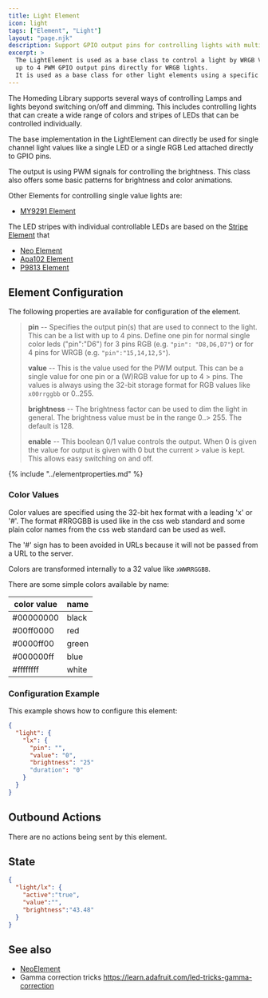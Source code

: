 ```yaml
---
title: Light Element
icon: light
tags: ["Element", "Light"]
layout: "page.njk"
description: Support GPIO output pins for controlling lights with multiple color channels.
excerpt: >
  The LightElement is used as a base class to control a light by WRGB Value and Brightness. It can control
  up to 4 PWM GPIO output pins directly for WRGB lights.
  It is used as a base class for other light elements using a specific chip or protocol.
---
```


The Homeding Library supports several ways of controlling Lamps and lights beyond switching on/off and dimming.
This includes controlling lights that can create a wide range of colors and stripes of LEDs that can be controlled individually.

The base implementation in the LightElement can directly be used for single channel light values
like a single LED or a single RGB Led attached directly to GPIO pins.

The output is using PWM signals for controlling the brightness.
This class also offers some basic patterns for brightness and color animations.

Other Elements for controlling single value lights are:

* [MY9291 Element](/elements/light/my9291.htm)

The LED stripes with individual controllable LEDs are based on the [Stripe Element](/stripe.md)
that

* [Neo Element](/elements/light/neo.md)
* [Apa102 Element](/elements/light/apa102.md)
* [P9813 Element](/elements/light/p9813.md)


## Element Configuration

The following properties are available for configuration of the element.

<object data="/element.svg?light" type="image/svg+xml"></object>

> **pin** -- Specifies the output pin(s) that are used to connect to the light. This can be a list with up to 4 pins.
> Define one pin for normal single color leds ("pin":"D6")
> for 3 pins RGB (e.g. `"pin": "D8,D6,D7"`) or
> for 4 pins for WRGB (e.g. `"pin":"15,14,12,5"`).
>  
> **value** -- This is the value used for the PWM output. This can be a single value for one pin or a (W)RGB value for up to 4 > pins. The values is always using the 32-bit storage format for RGB values like `x00rrggbb` or 0..255.
>
> **brightness** -- The brightness factor can be used to dim the light in general. The brightness value must be in the range 0..> 255. The default is 128.
>
> **enable** -- This boolean 0/1 value controls the output. When 0 is given the value for output is given with 0 but the current > value is kept. This allows easy switching on and off.

{% include "../elementproperties.md" %}


### Color Values

Color values are specified using the 32-bit hex format with a leading 'x' or '#'.
The format #RRGGBB is used like in the css web standard and some plain color names from the css web standard can be used as well.

The '#' sign has to been avoided in URLs because it will not be passed from a URL to the server.

Colors are transformed internally to a 32 value like `xWWRRGGBB`.

There are some simple colors available by name:

| color value | name  |
| ----------- | ----- |
| #00000000   | black |
| #00ff0000   | red   |
| #0000ff00   | green |
| #000000ff   | blue  |
| #ffffffff   | white |


### Configuration Example

This example shows how to configure this element:

``` json
{
  "light": {
    "lx": {
      "pin": "",
      "value": "0",
      "brightness": "25"
      "duration": "0"
    }
  }
}
```


## Outbound Actions

There are no actions being sent by this element.


## State

``` json
{
  "light/lx": {
    "active":"true",
    "value":"",
    "brightness":"43.48"
  }
}
```


## See also

* [NeoElement](/elements/light/neo.md)
* Gamma correction tricks <https://learn.adafruit.com/led-tricks-gamma-correction>
